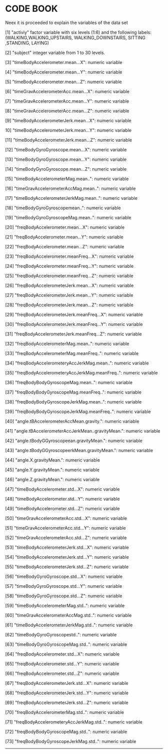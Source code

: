 CODE BOOK
==========

Neex it is proceeded to explain the variables of the data set

 [1] "activiy" factor variable with six levels (1:6) and the following labels:(WALKING,WALKING_UPSTAIRS, WALKING_DOWNSTAIRS, SITTING ,STANDING,  LAYING)
 
 [2] "subject"  integer variable from 1 to 30 levels. 
 
 [3] "timeBodyAccelerometer.mean...X": numeric variable 
 
 [4] "timeBodyAccelerometer.mean...Y": numeric variable                 
 
 [5] "timeBodyAccelerometer.mean...Z": numeric variable                 
 
 [6] "timeGravAccelerometerAcc.mean...X": numeric variable              
 
 [7] "timeGravAccelerometerAcc.mean...Y": numeric variable              
 
 [8] "timeGravAccelerometerAcc.mean...Z": numeric variable              
 
 [9] "timeBodyAccelerometerJerk.mean...X": numeric variable             

10] "timeBodyAccelerometerJerk.mean...Y": numeric variable             

[11] "timeBodyAccelerometerJerk.mean...Z": numeric variable             

[12] "timeBodyGyroGyroscope.mean...X": numeric variable                 

[13] "timeBodyGyroGyroscope.mean...Y": numeric variable                 

[14] "timeBodyGyroGyroscope.mean...Z": numeric variable                 

[15] "timeBodyAccelerometerMag.mean..": numeric variable                

[16] "timeGravAccelerometerAccMag.mean..": numeric variable             

[17] "timeBodyAccelerometerJerkMag.mean..": numeric variable            

[18] "timeBodyGyroGyroscopemean..": numeric variable                    

[19] "timeBodyGyroGyroscopeMag.mean..": numeric variable                

[20] "freqBodyAccelerometer.mean...X": numeric variable                 

[21] "freqBodyAccelerometer.mean...Y": numeric variable                 

[22] "freqBodyAccelerometer.mean...Z": numeric variable                 

[23] "freqBodyAccelerometer.meanFreq...X": numeric variable             

[24] "freqBodyAccelerometer.meanFreq...Y": numeric variable             

[25] "freqBodyAccelerometer.meanFreq...Z": numeric variable             

[26] "freqBodyAccelerometerJerk.mean...X": numeric variable             

[27] "freqBodyAccelerometerJerk.mean...Y": numeric variable             

[28] "freqBodyAccelerometerJerk.mean...Z": numeric variable             

[29] "freqBodyAccelerometerJerk.meanFreq...X": numeric variable         

[30] "freqBodyAccelerometerJerk.meanFreq...Y": numeric variable         

[31] "freqBodyAccelerometerJerk.meanFreq...Z": numeric variable         

[32] "freqBodyAccelerometerMag.mean..": numeric variable                

[33] "freqBodyAccelerometerMag.meanFreq..": numeric variable            

[34] "freqBodyAccelerometeryAccJerkMag.mean..": numeric variable        

[35] "freqBodyAccelerometeryAccJerkMag.meanFreq..": numeric variable    

[36] "freqBodyBodyGyroscopeMag.mean..": numeric variable                

[37] "freqBodyBodyGyroscopeMag.meanFreq..": numeric variable            

[38] "freqBodyBodyGyroscopeJerkMag.mean..": numeric variable            

[39] "freqBodyBodyGyroscopeJerkMag.meanFreq..": numeric variable        

[40] "angle.tBAccelerometerAccMean.gravity.": numeric variable          

[41] "angle.tBAccelerometerAccJerkMean..gravityMean.": numeric variable 

[42] "angle.tBodyGGyroscopeean.gravityMean.": numeric variable          

[43] "angle.tBodyGGyroscopeerkMean.gravityMean.": numeric variable      

[44] "angle.X.gravityMean.": numeric variable                           

[45] "angle.Y.gravityMean.": numeric variable                           

[46] "angle.Z.gravityMean.": numeric variable                           

[47] "timeBodyAccelerometer.std...X": numeric variable                  

[48] "timeBodyAccelerometer.std...Y": numeric variable                  

[49] "timeBodyAccelerometer.std...Z": numeric variable                  

[50] "timeGravAccelerometerAcc.std...X": numeric variable               

[51] "timeGravAccelerometerAcc.std...Y": numeric variable               

[52] "timeGravAccelerometerAcc.std...Z": numeric variable               

[53] "timeBodyAccelerometerJerk.std...X": numeric variable              

[54] "timeBodyAccelerometerJerk.std...Y": numeric variable              

[55] "timeBodyAccelerometerJerk.std...Z": numeric variable              

[56] "timeBodyGyroGyroscope.std...X": numeric variable                  

[57] "timeBodyGyroGyroscope.std...Y": numeric variable                  

[58] "timeBodyGyroGyroscope.std...Z": numeric variable                  

[59] "timeBodyAccelerometerMag.std..": numeric variable                 

[60] "timeGravAccelerometerAccMag.std..": numeric variable              

[61] "timeBodyAccelerometerJerkMag.std..": numeric variable             

[62] "timeBodyGyroGyroscopestd..": numeric variable                     

[63] "timeBodyGyroGyroscopeMag.std..": numeric variable                 

[64] "freqBodyAccelerometer.std...X": numeric variable                  

[65] "freqBodyAccelerometer.std...Y": numeric variable                  

[66] "freqBodyAccelerometer.std...Z": numeric variable                  

[67] "freqBodyAccelerometerJerk.std...X": numeric variable              

[68] "freqBodyAccelerometerJerk.std...Y": numeric variable              

[69] "freqBodyAccelerometerJerk.std...Z": numeric variable              

[70] "freqBodyAccelerometerMag.std..": numeric variable                 

[71] "freqBodyAccelerometeryAccJerkMag.std..": numeric variable         

[72] "freqBodyBodyGyroscopeMag.std..": numeric variable                 

[73] "freqBodyBodyGyroscopeJerkMag.std..": numeric variable  

---------------------------------------------------------------------